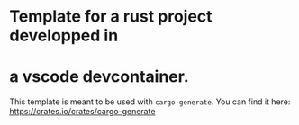# Template for a rust project developped in
# a vscode devcontainer.

This template is meant to be used with `cargo-generate`.
You can find it here: https://crates.io/crates/cargo-generate
